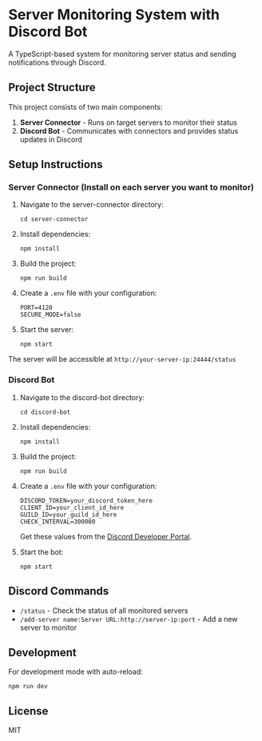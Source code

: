 # Server Monitoring System with Discord Bot

A TypeScript-based system for monitoring server status and sending notifications through Discord.

## Project Structure

This project consists of two main components:

1. **Server Connector** - Runs on target servers to monitor their status
2. **Discord Bot** - Communicates with connectors and provides status updates in Discord

## Setup Instructions

### Server Connector (Install on each server you want to monitor)

1. Navigate to the server-connector directory:
   ```
   cd server-connector
   ```

2. Install dependencies:
   ```
   npm install
   ```

3. Build the project:
   ```
   npm run build
   ```

4. Create a `.env` file with your configuration:
   ```
   PORT=4120
   SECURE_MODE=false
   ```

5. Start the server:
   ```
   npm start
   ```

The server will be accessible at `http://your-server-ip:24444/status`

### Discord Bot

1. Navigate to the discord-bot directory:
   ```
   cd discord-bot
   ```

2. Install dependencies:
   ```
   npm install
   ```

3. Build the project:
   ```
   npm run build
   ```

4. Create a `.env` file with your configuration:
   ```
   DISCORD_TOKEN=your_discord_token_here
   CLIENT_ID=your_client_id_here
   GUILD_ID=your_guild_id_here
   CHECK_INTERVAL=300000
   ```

   Get these values from the [Discord Developer Portal](https://discord.com/developers/applications).

5. Start the bot:
   ```
   npm start
   ```

## Discord Commands

- `/status` - Check the status of all monitored servers
- `/add-server name:Server URL:http://server-ip:port` - Add a new server to monitor

## Development

For development mode with auto-reload:

```
npm run dev
```

## License

MIT 